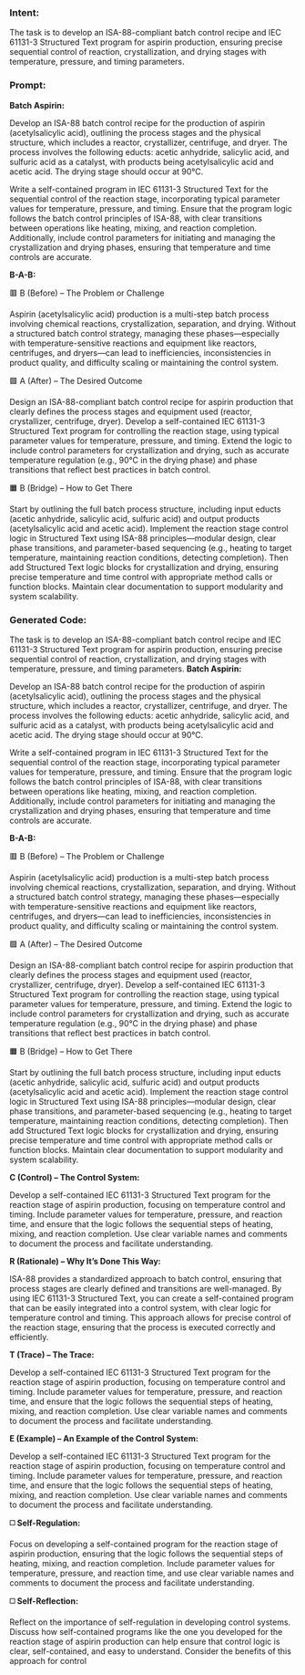 ### Intent:
The task is to develop an ISA-88-compliant batch control recipe and IEC 61131-3 Structured Text program for aspirin production, ensuring precise sequential control of reaction, crystallization, and drying stages with temperature, pressure, and timing parameters.

### Prompt:
**Batch Aspirin:**

Develop an ISA-88 batch control recipe for the production of aspirin (acetylsalicylic acid), outlining the process stages and the physical structure, which includes a reactor, crystallizer, centrifuge, and dryer. The process involves the following educts: acetic anhydride, salicylic acid, and sulfuric acid as a catalyst, with products being acetylsalicylic acid and acetic acid. The drying stage should occur at 90°C.

Write a self-contained program in IEC 61131-3 Structured Text for the sequential control of the reaction stage, incorporating typical parameter values for temperature, pressure, and timing. Ensure that the program logic follows the batch control principles of ISA-88, with clear transitions between operations like heating, mixing, and reaction completion. Additionally, include control parameters for initiating and managing the crystallization and drying phases, ensuring that temperature and time controls are accurate.

**B-A-B:**

🟥 B (Before) – The Problem or Challenge

Aspirin (acetylsalicylic acid) production is a multi-step batch process involving chemical reactions, crystallization, separation, and drying. Without a structured batch control strategy, managing these phases—especially with temperature-sensitive reactions and equipment like reactors, centrifuges, and dryers—can lead to inefficiencies, inconsistencies in product quality, and difficulty scaling or maintaining the control system.

🟩 A (After) – The Desired Outcome

Design an ISA-88-compliant batch control recipe for aspirin production that clearly defines the process stages and equipment used (reactor, crystallizer, centrifuge, dryer). Develop a self-contained IEC 61131-3 Structured Text program for controlling the reaction stage, using typical parameter values for temperature, pressure, and timing. Extend the logic to include control parameters for crystallization and drying, such as accurate temperature regulation (e.g., 90°C in the drying phase) and phase transitions that reflect best practices in batch control.

🟧 B (Bridge) – How to Get There

Start by outlining the full batch process structure, including input educts (acetic anhydride, salicylic acid, sulfuric acid) and output products (acetylsalicylic acid and acetic acid). Implement the reaction stage control logic in Structured Text using ISA-88 principles—modular design, clear phase transitions, and parameter-based sequencing (e.g., heating to target temperature, maintaining reaction conditions, detecting completion). Then add Structured Text logic blocks for crystallization and drying, ensuring precise temperature and time control with appropriate method calls or function blocks. Maintain clear documentation to support modularity and system scalability.

### Generated Code:
The task is to develop an ISA-88-compliant batch control recipe and IEC 61131-3 Structured Text program for aspirin production, ensuring precise sequential control of reaction, crystallization, and drying stages with temperature, pressure, and timing parameters.
**Batch Aspirin:**

Develop an ISA-88 batch control recipe for the production of aspirin (acetylsalicylic acid), outlining the process stages and the physical structure, which includes a reactor, crystallizer, centrifuge, and dryer. The process involves the following educts: acetic anhydride, salicylic acid, and sulfuric acid as a catalyst, with products being acetylsalicylic acid and acetic acid. The drying stage should occur at 90°C.

Write a self-contained program in IEC 61131-3 Structured Text for the sequential control of the reaction stage, incorporating typical parameter values for temperature, pressure, and timing. Ensure that the program logic follows the batch control principles of ISA-88, with clear transitions between operations like heating, mixing, and reaction completion. Additionally, include control parameters for initiating and managing the crystallization and drying phases, ensuring that temperature and time controls are accurate.

**B-A-B:**

🟥 B (Before) – The Problem or Challenge

Aspirin (acetylsalicylic acid) production is a multi-step batch process involving chemical reactions, crystallization, separation, and drying. Without a structured batch control strategy, managing these phases—especially with temperature-sensitive reactions and equipment like reactors, centrifuges, and dryers—can lead to inefficiencies, inconsistencies in product quality, and difficulty scaling or maintaining the control system.

🟩 A (After) – The Desired Outcome

Design an ISA-88-compliant batch control recipe for aspirin production that clearly defines the process stages and equipment used (reactor, crystallizer, centrifuge, dryer). Develop a self-contained IEC 61131-3 Structured Text program for controlling the reaction stage, using typical parameter values for temperature, pressure, and timing. Extend the logic to include control parameters for crystallization and drying, such as accurate temperature regulation (e.g., 90°C in the drying phase) and phase transitions that reflect best practices in batch control.

🟧 B (Bridge) – How to Get There

Start by outlining the full batch process structure, including input educts (acetic anhydride, salicylic acid, sulfuric acid) and output products (acetylsalicylic acid and acetic acid). Implement the reaction stage control logic in Structured Text using ISA-88 principles—modular design, clear phase transitions, and parameter-based sequencing (e.g., heating to target temperature, maintaining reaction conditions, detecting completion). Then add Structured Text logic blocks for crystallization and drying, ensuring precise temperature and time control with appropriate method calls or function blocks. Maintain clear documentation to support modularity and system scalability. 

**C (Control) – The Control System:**

Develop a self-contained IEC 61131-3 Structured Text program for the reaction stage of aspirin production, focusing on temperature control and timing. Include parameter values for temperature, pressure, and reaction time, and ensure that the logic follows the sequential steps of heating, mixing, and reaction completion. Use clear variable names and comments to document the process and facilitate understanding.

**R (Rationale) – Why It’s Done This Way:**

ISA-88 provides a standardized approach to batch control, ensuring that process stages are clearly defined and transitions are well-managed. By using IEC 61131-3 Structured Text, you can create a self-contained program that can be easily integrated into a control system, with clear logic for temperature control and timing. This approach allows for precise control of the reaction stage, ensuring that the process is executed correctly and efficiently.

**T (Trace) – The Trace:**

Develop a self-contained IEC 61131-3 Structured Text program for the reaction stage of aspirin production, focusing on temperature control and timing. Include parameter values for temperature, pressure, and reaction time, and ensure that the logic follows the sequential steps of heating, mixing, and reaction completion. Use clear variable names and comments to document the process and facilitate understanding.

**E (Example) – An Example of the Control System:**

Develop a self-contained IEC 61131-3 Structured Text program for the reaction stage of aspirin production, focusing on temperature control and timing. Include parameter values for temperature, pressure, and reaction time, and ensure that the logic follows the sequential steps of heating, mixing, and reaction completion. Use clear variable names and comments to document the process and facilitate understanding.

**◻️ Self-Regulation:**

Focus on developing a self-contained program for the reaction stage of aspirin production, ensuring that the logic follows the sequential steps of heating, mixing, and reaction completion. Include parameter values for temperature, pressure, and reaction time, and use clear variable names and comments to document the process and facilitate understanding.

**◻️ Self-Reflection:**

Reflect on the importance of self-regulation in developing control systems. Discuss how self-contained programs like the one you developed for the reaction stage of aspirin production can help ensure that control logic is clear, self-contained, and easy to understand. Consider the benefits of this approach for control
